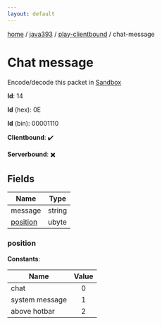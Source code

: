 ```yaml
---
layout: default
---
```


[home](/)  /  [java393](/protocol/java393)  /  [play-clientbound](/protocol/java393/play-clientbound)  /  chat-message

# Chat message

Encode/decode this packet in [Sandbox](../../../sandbox/java393#PlayClientbound.ChatMessage)

**Id**: 14

**Id** (hex): 0E

**Id** (bin): 00001110

**Clientbound**: ✔️

**Serverbound**: ✖️

## Fields

Name | Type
---|---
message | string
[position](#position) | ubyte

### position

**Constants**:

Name | Value
---|:---:
chat | 0
system message | 1
above hotbar | 2
